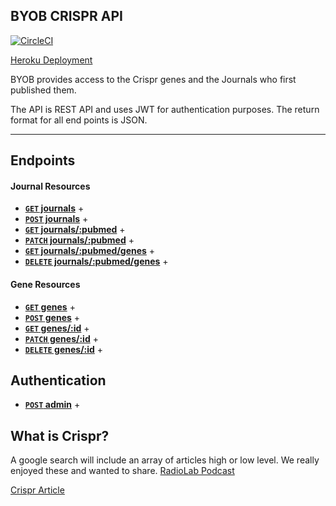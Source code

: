 ## BYOB CRISPR API

[![CircleCI](https://circleci.com/gh/EvanSays/byob/tree/master.svg?style=svg)](https://circleci.com/gh/EvanSays/byob/tree/master)

[Heroku Deployment](https://byob-crspr.herokuapp.com/)

BYOB provides access to the Crispr genes and the Journals who first published them.

The API is REST API and uses JWT for authentication purposes. The return format for all end points is JSON.

---

## Endpoints

#### Journal Resources

- **[<code>GET</code> journals](https://github.com/EvanSays/byob/blob/master/docs/GET_journals.md)** +
- **[<code>POST</code> journals](https://github.com/EvanSays/byob/blob/master/docs/POST_journals.md)** +
- **[<code>GET</code> journals/:pubmed](https://github.com/EvanSays/byob/blob/master/docs/GET_journals_pubmed.md)** +
- **[<code>PATCH</code> journals/:pubmed](https://github.com/EvanSays/byob/blob/master/docs/PATCH_journals_pubmed.md)** +
- **[<code>GET</code> journals/:pubmed/genes](https://github.com/EvanSays/byob/blob/master/docs/GET_genes.md)** +
- **[<code>DELETE</code> journals/:pubmed/genes](https://github.com/EvanSays/byob/blob/master/docs/DELETE_journals_pubmed_genes.md)** +

#### Gene Resources

- **[<code>GET</code> genes](https://github.com/EvanSays/byob/blob/master/docs/GET_genes.md)** +
- **[<code>POST</code> genes](https://github.com/EvanSays/byob/blob/master/docs/GET_genes_id.md)** +
- **[<code>GET</code> genes/:id](https://github.com/EvanSays/byob/blob/master/docs/GET_genes.md)** +
- **[<code>PATCH</code> genes/:id](https://github.com/EvanSays/byob/blob/master/docs/PATCH_genes_id.md)** +
- **[<code>DELETE</code> genes/:id](https://github.com/EvanSays/byob/blob/master/docs/DELETE_genes_id.md)** +

## Authentication
- **[<code>POST</code> admin](https://github.com/EvanSays/byob/blob/master/docs/Auth.md)** +

## What is Crispr? 
A google search will include an array of articles high or low level. We really enjoyed these and wanted to share.
[RadioLab Podcast](http://www.radiolab.org/story/antibodies-part-1-crispr/)

[Crispr Article](https://spectrum.ieee.org/biomedical/diagnostics/software-helps-gene-editing-tool-crispr-live-up-to-its-hype)